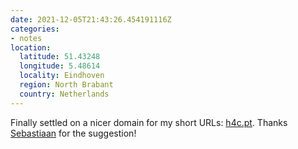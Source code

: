 ```yaml
---
date: 2021-12-05T21:43:26.454191116Z
categories:
- notes
location:
  latitude: 51.43248
  longitude: 5.48614
  locality: Eindhoven
  region: North Brabant
  country: Netherlands
---
```


Finally settled on a nicer domain for my short URLs: [h4c.pt](https://h4c.pt). Thanks [Sebastiaan](https://seblog.nl/) for the suggestion!
